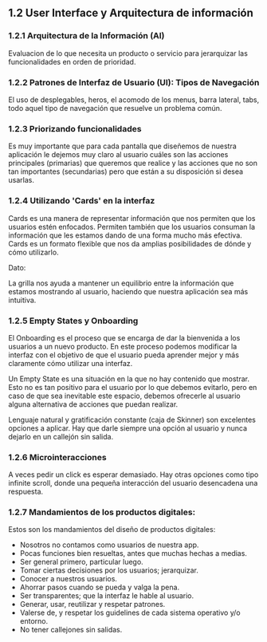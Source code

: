 ## 1.2 User Interface y Arquitectura de información

### 1.2.1 Arquitectura de la Información (AI)

Evaluacion de lo que necesita un producto o servicio para jerarquizar
las funcionalidades en orden de prioridad.

### 1.2.2 Patrones de Interfaz de Usuario (UI): Tipos de Navegación

El uso de desplegables, heros, el acomodo de los menus, barra lateral,
tabs, todo aquel tipo de navegación que resuelve un problema común.

### 1.2.3 Priorizando funcionalidades

Es muy importante que para cada pantalla que diseñemos de nuestra
aplicación le dejemos muy claro al usuario cuáles son las acciones
principales (primarias) que queremos que realice y las acciones que no
son tan importantes (secundarias) pero que están a su disposición si
desea usarlas.

### 1.2.4 Utilizando 'Cards' en la interfaz

Cards es una manera de representar información que nos permiten que los
usuarios estén enfocados. Permiten también que los usuarios consuman la
información que les estamos dando de una forma mucho más efectiva. Cards
es un formato flexible que nos da amplias posibilidades de dónde y cómo
utilizarlo.

Dato:

La grilla nos ayuda a mantener un equilibrio entre la información que
estamos mostrando al usuario, haciendo que nuestra aplicación sea más
intuitiva.

### 1.2.5 Empty States y Onboarding

El Onboarding es el proceso que se encarga de dar la bienvenida a los
usuarios a un nuevo producto. En este proceso podemos modificar la
interfaz con el objetivo de que el usuario pueda aprender mejor y más
claramente cómo utilizar una interfaz.

Un Empty State es una situación en la que no hay contenido que mostrar.
Esto no es tan positivo para el usuario por lo que debemos evitarlo,
pero en caso de que sea inevitable este espacio, debemos ofrecerle al
usuario alguna alternativa de acciones que puedan realizar.

Lenguaje natural y gratificación constante (caja de Skinner) son
excelentes opciones a aplicar. Hay que darle siempre una opción al
usuario y nunca dejarlo en un callejón sin salida.

### 1.2.6 Microinteracciones

A veces pedir un click es esperar demasiado. Hay otras opciones como
tipo infinite scroll, donde una pequeña interacción del usuario
desencadena una respuesta.

### 1.2.7 Mandamientos de los productos digitales:

Estos son los mandamientos del diseño de productos digitales:

-   Nosotros no contamos como usuarios de nuestra app.
-   Pocas funciones bien resueltas, antes que muchas hechas a medias.
-   Ser general primero, particular luego.
-   Tomar ciertas decisiones por los usuarios; jerarquizar.
-   Conocer a nuestros usuarios.
-   Ahorrar pasos cuando se pueda y valga la pena.
-   Ser transparentes; que la interfaz le hable al usuario.
-   Generar, usar, reutilizar y respetar patrones.
-   Valerse de, y respetar los guidelines de cada sistema operativo y/o
    entorno.
-   No tener callejones sin salidas.


